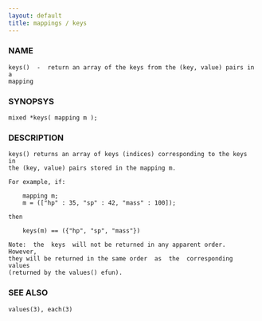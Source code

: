 ```yaml
---
layout: default
title: mappings / keys
---
```


### NAME

    keys()  -  return an array of the keys from the (key, value) pairs in a
    mapping

### SYNOPSYS

    mixed *keys( mapping m );

### DESCRIPTION

    keys() returns an array of keys (indices) corresponding to the keys  in
    the (key, value) pairs stored in the mapping m.

    For example, if:

        mapping m;
        m = (["hp" : 35, "sp" : 42, "mass" : 100]);

    then

        keys(m) == ({"hp", "sp", "mass"})

    Note:  the  keys  will not be returned in any apparent order.  However,
    they will be returned in the same order  as  the  corresponding  values
    (returned by the values() efun).

### SEE ALSO

    values(3), each(3)

